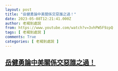 ```yaml
---
layout: post
title: "岳健勇論中美關係交惡誰之過！"
date: 2023-05-08T12:21:41.000Z
author: 老楊到處說
from: https://www.youtube.com/watch?v=3vhPW5F9zpQ
tags: [ 老楊到處說 ]
comments: True
categories: [ 老楊到處說 ]
---
```

<!--1683548501000-->
[岳健勇論中美關係交惡誰之過！](https://www.youtube.com/watch?v=3vhPW5F9zpQ)
------

<div>

</div>

